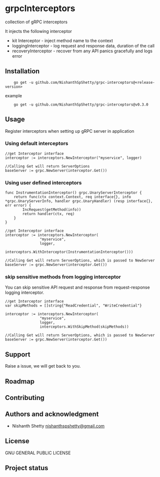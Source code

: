 # grpcInterceptors


collection of gRPC interceptors 

It injects the following interceptor

* kit Interceptor - inject method name to the context
* loggingInterceptor - log request and response data, duration of the call
* recoveryInterceptor - recover from any API panics gracefully and logs error

## Installation

```
    go get -u github.com/NishanthSpShetty/grpc-interceptors@<release-version>
```

example
```
    go get -u github.com/NishanthSpShetty/grpc-interceptors@v0.3.0
```

## Usage

Register interceptors when setting up gRPC server in application

### Using default interceptors

```
//get Interceptor interface
interceptor := interceptors.NewInterceptor("myservice", logger)

//Calling Get will return ServerOptions
baseServer := grpc.NewServer(interceptor.Get())
```

### Using user defined interceptors
```
func InstrumentationInterceptor() grpc.UnaryServerInterceptor {
	return func(ctx context.Context, req interface{}, info *grpc.UnaryServerInfo, handler grpc.UnaryHandler) (resp interface{}, err error) {
		IncRequest(getMethod(info))
		return handler(ctx, req)
	}
}

//get Interceptor interface
interceptor := interceptors.NewInterceptor(
				"myservice",
 				logger,
                  		interceptors.WithInterceptor(InstrumentationInterceptor()))

//Calling Get will return ServerOptions, which is passed to NewServer
baseServer := grpc.NewServer(interceptor.Get())
```

### skip sensitive methods from logging interceptor

You can skip sensitive API request and response from request-response logging interceptor.
```
//get Interceptor interface
var skipMethods = []string{"ReadCredential", "WriteCredential"}

interceptor := interceptors.NewInterceptor(
				"myservice",
 				logger,
				interceptors.WithSkipMethod(skipMethods))

//Calling Get will return ServerOptions, which is passed to NewServer
baseServer := grpc.NewServer(interceptor.Get())
```

## Support
Raise a issue, we will get back to you.

## Roadmap

## Contributing

## Authors and acknowledgment

* Nishanth Shetty <nishanthspshetty@gmail.com>

## License

   GNU GENERAL PUBLIC LICENSE


## Project status
    
    
